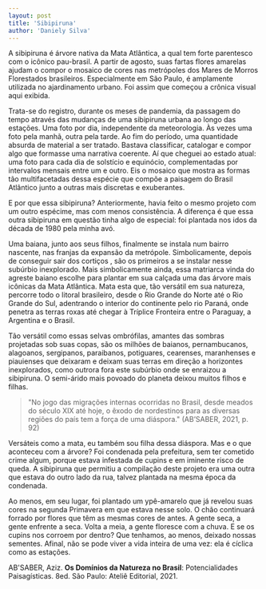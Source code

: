 ```yaml
---
layout: post
title: 'Sibipiruna'
author: 'Daniely Silva'
---
```


A sibipiruna é árvore nativa da Mata Atlântica, a qual tem forte parentesco com o icônico pau-brasil. A partir de agosto, suas fartas flores amarelas ajudam o compor o mosaico de cores nas metrópoles dos Mares de Morros Florestados brasileiros. Especialmente em São Paulo, é amplamente utilizada no ajardinamento urbano. Foi assim que começou a crônica visual aqui exibida.

Trata-se do registro, durante os meses de pandemia, da passagem do tempo através das mudanças de uma sibipiruna urbana ao longo das estações. Uma foto por dia, independente da meteorologia. Às vezes uma foto pela manhã, outra pela tarde. Ao fim do período, uma quantidade absurda de material a ser tratado. Bastava classificar, catalogar e compor algo que formasse uma narrativa coerente. Aí que cheguei ao estado atual: uma foto para cada dia de solstício e equinócio, complementadas por intervalos mensais entre um e outro. Eis o mosaico que mostra as formas tão multifacetadas dessa espécie que compõe a paisagem do Brasil Atlântico junto a outras mais discretas e exuberantes.

E por que essa sibipiruna? Anteriormente, havia feito o mesmo projeto com um outro espécime, mas com menos consistência. A diferença é que essa outra sibipiruna em questão tinha algo de especial: foi plantada nos idos da década de 1980 pela minha avó.

Uma baiana, junto aos seus filhos, finalmente se instala num bairro nascente, nas franjas da expansão da metrópole. Simbolicamente, depois de conseguir sair dos cortiços , são os primeiros a se instalar nesse subúrbio inexplorado. Mais simbolicamente ainda, essa matriarca vinda do agreste baiano escolhe para plantar em sua calçada uma das árvore mais icônicas da Mata Atlântica. Mata esta que, tão versátil em sua natureza, percorre todo o litoral brasileiro, desde o Rio Grande do Norte até o Rio Grande do Sul, adentrando o interior do continente pelo rio Paraná, onde penetra as terras roxas até chegar à Tríplice Fronteira entre o Paraguay, a Argentina e o Brasil.

Tão versátil como essas selvas ombrófilas, amantes das sombras projetadas sob suas copas, são os milhões de baianos, pernambucanos, alagoanos, sergipanos, paraibanos, potiguares, cearenses, maranhenses e piauienses que deixaram e deixam suas terras em direção a horizontes inexplorados, como outrora fora este subúrbio onde se enraizou a sibipiruna. O semi-árido mais povoado do planeta deixou muitos filhos e filhas.

> "No jogo das migrações internas ocorridas no Brasil, desde meados do século XIX até hoje, o êxodo de nordestinos para as diversas regiões do país tem a força de uma diáspora." (AB’SABER, 2021, p. 92)

Versáteis como a mata, eu também sou filha dessa diáspora. Mas e o que aconteceu com a árvore? Foi condenada pela prefeitura, sem ter cometido crime algum, porque estava infestada de cupins e em iminente risco de queda. A sibipiruna que permitiu a compilação deste projeto era uma outra que estava do outro lado da rua, talvez plantada na mesma época da condenada.

Ao menos, em seu lugar, foi plantado um ypê-amarelo que já revelou suas cores na segunda Primavera em que estava nesse solo. O chão continuará forrado por flores que têm as mesmas cores de antes. A gente seca, a gente enfrente a seca. Volta a meia, a gente floresce com a chuva. E se os cupins nos corroem por dentro? Que tenhamos, ao menos, deixado nossas sementes. Afinal, não se pode viver a vida inteira de uma vez: ela é cíclica como as estações.

AB'SABER, Aziz. **Os Domínios da Natureza no Brasil**: Potencialidades Paisagísticas. 8ed. São Paulo: Ateliê Editorial, 2021.
